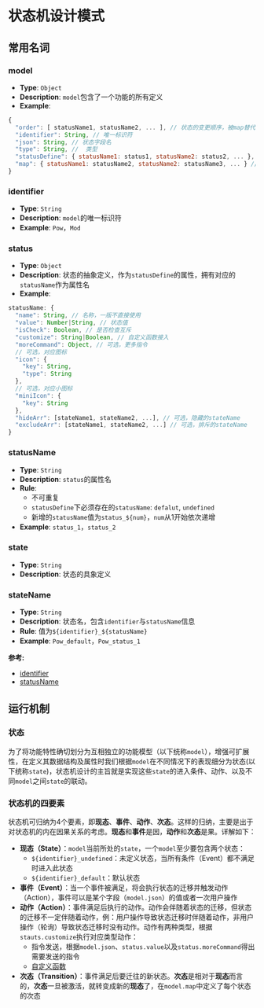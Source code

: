 # 状态机设计模式

## 常用名词

### model

- **Type**: `Object`
- **Description**: `model`包含了一个功能的所有定义
- **Example**:

``` js {2}
{
  "order": [ statusName1, statusName2, ... ], // 状态的变更顺序，被map替代，已废弃
  "identifier": String, // 唯一标识符
  "json": String, // 状态字段名
  "type": String, //  类型
  "statusDefine": { statusName1: status1, statusName2: status2, ... }, // status合集，以statusName作为属性名
  "map": { statusName1: statusName2, statusName2: statusName3, ... } // status指向关系合集
}
```

### identifier

- **Type**: `String`
- **Description**: `model`的唯一标识符
- **Example**: `Pow`，`Mod`

### status

- **Type**: `Object`
- **Description**: 状态的抽象定义，作为`statusDefine`的属性，拥有对应的`statusName`作为属性名
- **Example**:

``` js
statusName: {
  "name": String, // 名称，一版不直接使用
  "value": Number|String, // 状态值
  "isCheck": Boolean, // 是否检查互斥
  "customize": String|Boolean, // 自定义函数接入
  "moreCommand": Object, // 可选，更多指令
  // 可选，对应图标
  "icon": {
    "key": String,
    "type": String
  },
  // 可选，对应小图标
  "miniIcon": {
    "key": String
  },
  "hideArr": [stateName1, stateName2, ...], // 可选，隐藏的stateName
  "excludeArr": [stateName1, stateName2, ...] // 可选，排斥的stateName
}
```

### statusName

- **Type**: `String`
- **Description**: `status`的属性名
- **Rule**:
  - 不可重复
  - `statusDefine`下必须存在的`statusName`: `defalut`, `undefined`
  - 新增的`statusName`值为`status_${num}`，`num`从1开始依次递增
- **Example**: `status_1`，`status_2`

### state

- **Type**: `String`
- **Description**: 状态的具象定义
  
### stateName

- **Type**: `String`
- **Description**: 状态名，包含`identifier`与`statusName`信息
- **Rule**: 值为`${identifier}_${statusName}`
- **Example**: `Pow_default`，`Pow_status_1`

**参考:**

- [identifier](#identifier)
- [statusName](#statusname)

## 运行机制

### 状态

为了将功能特性确切划分为互相独立的功能模型（以下统称`model`），增强可扩展性，在定义其数据结构及属性时我们根据`model`在不同情况下的表现细分为状态(以下统称`state`)，状态机设计的主旨就是实现这些`state`的进入条件、动作、以及不同`model`之间`state`的联动。

### 状态机的四要素

状态机可归纳为4个要素，即**现态**、**事件**、**动作**、**次态**。这样的归纳，主要是出于对状态机的内在因果关系的考虑。**现态**和**事件**是因，**动作**和**次态**是果。详解如下：

- **现态（State）**：`model`当前所处的`state`，一个`model`至少要包含两个状态：
  - `${identifier}_undefined`：未定义状态，当所有条件（Event）都不满足时进入此状态
  - `${identifier}_default`：默认状态
- **事件（Event）**：当一个事件被满足，将会执行状态的迁移并触发动作（Action），事件可以是某个字段（`model.json`）的值或者一次用户操作
- **动作（Action）**：事件满足后执行的动作。动作会伴随着状态的迁移，但状态的迁移不一定伴随着动作，例：用户操作导致状态迁移时伴随着动作，非用户操作（轮询）导致状态迁移时没有动作。动作有两种类型，根据`stauts.customize`执行对应类型动作：
  - 指令发送，根据`model.json`、`status.value`以及`status.moreCommand`得出需要发送的指令
  - [自定义函数](./Customize.md)
- **次态（Transition）**：事件满足后要迁往的新状态。**次态**是相对于**现态**而言的，**次态**一旦被激活，就转变成新的**现态**了，在`model.map`中定义了每个状态的次态
